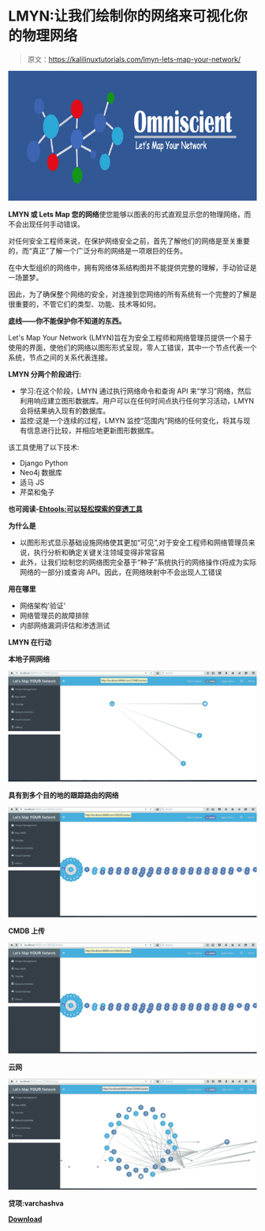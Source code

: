 # LMYN:让我们绘制你的网络来可视化你的物理网络

> 原文：<https://kalilinuxtutorials.com/lmyn-lets-map-your-network/>

[![LMYN : Lets Map Your Network To Visualise Your Physical Network](img/16ca821cfc26b5ee58a9745e31a960c0.png "LMYN : Lets Map Your Network To Visualise Your Physical Network")](https://1.bp.blogspot.com/-_YDzjslGziw/XXXzSLDKmUI/AAAAAAAACcA/lhesUwxKcxIyWGFt0_PXaBzUVIC31OI5wCLcBGAs/s1600/Omniscient%2B%25281%2529.png)

**LMYN 或 Lets Map 您的网络**使您能够以图表的形式直观显示您的物理网络，而不会出现任何手动错误。

对任何安全工程师来说，在保护网络安全之前，首先了解他们的网络是至关重要的，而“真正”了解一个广泛分布的网络是一项艰巨的任务。

在中大型组织的网络中，拥有网络体系结构图并不能提供完整的理解，手动验证是一场噩梦。

因此，为了确保整个网络的安全，对连接到您网络的所有系统有一个完整的了解是很重要的，不管它们的类型、功能、技术等如何。

**底线——你不能保护你不知道的东西。**

Let's Map Your Network (LMYN)旨在为安全工程师和网络管理员提供一个易于使用的界面，使他们的网络以图形形式呈现，零人工错误，其中一个节点代表一个系统，节点之间的关系代表连接。

**LMYN 分两个阶段进行:**

*   学习:在这个阶段，LMYN 通过执行网络命令和查询 API 来“学习”网络，然后利用响应建立图形数据库。用户可以在任何时间点执行任何学习活动，LMYN 会将结果纳入现有的数据库。
*   监控:这是一个连续的过程，LMYN 监控“范围内”网络的任何变化，将其与现有信息进行比较，并相应地更新图形数据库。

该工具使用了以下技术:

*   Django Python
*   Neo4j 数据库
*   适马 JS
*   芹菜和兔子

**也可阅读-[Ehtools:可以轻松探索的穿透工具](https://kalilinuxtutorials.com/ehtools-penetration-tools/)**

**为什么是**

*   以图形形式显示基础设施网络使其更加“可见”,对于安全工程师和网络管理员来说，执行分析和确定关键关注领域变得非常容易
*   此外，让我们绘制您的网络图完全基于“种子”系统执行的网络操作(将成为实际网络的一部分)或查询 API。因此，在网络映射中不会出现人工错误

**用在哪里**

*   网络架构'验证'
*   网络管理员的故障排除
*   内部网络漏洞评估和渗透测试

**LMYN 在行动**

**本地子网网络**

![](img/ad49cda77cf8cf106281d82867212bd1.png)

**具有到多个目的地的跟踪路由的网络**

![](img/3e810db3b1134fce843bc0df744e4b72.png)

**CMDB 上传**

![](img/9ec7d5cd395c1409d01c61d7ff9f4c21.png)

**云网**

![](img/af5dc06c6b1d01cb0d44d048a73cbaf7.png)

**贷项:varchashva**

[**Download**](https://github.com/varchashva/LetsMapYourNetwork)